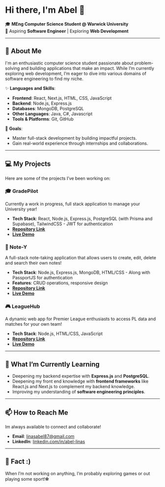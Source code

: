 # Hi there, I'm Abel 👋  
🎓 **MEng Computer Science Student @ Warwick University**  
🌱 Aspiring **Software Engineer** | Exploring **Web Development**  

---

## 🚀 About Me  
I'm an enthusiastic computer science student passionate about problem-solving and building applications that make an impact. While I’m currently exploring web development, I’m eager to dive into various domains of software engineering to find my niche. 

✨ **Languages and Skills**:  
- **Frontend**: React, Next.js, HTML, CSS, JavaScript  
- **Backend**: Node.js, Express.js  
- **Databases**: MongoDB, PostgreSQL  
- **Other Languages**: Java, C#, Javascript
- **Tools & Platforms**: Git, GitHub 

🎯 **Goals**:  
- Master full-stack development by building impactful projects.  
- Gain real-world experience through internships and collaborations.  

---

## 💻 My Projects  
Here are some of the projects I’ve been working on:

### **🎓 GradePilot**
Currently a work in progress, full stack application to manage your University year!
- **Tech Stack**: React, Node.js, Express.js, PostgreSQL (with Prisma and Supabase), TailwindCSS - JWT for authentication
- **[Repository Link](https://github.com/linaslabs/GradePilot)**
- **[Live Demo](https://grade-pilot-gold.vercel.app/)**

### **📒 Note-Y**
A full-stack note-taking application that allows users to create, edit, delete and search their own notes!
- **Tech Stack**: Node.js, Express.js, MongoDB, HTML/CSS - Along with PassportJS for authentication
- **Features**: CRUD operations, responsive design  
- **[Repository Link](https://github.com/linaslabs/Note-Y)**
- **[Live Demo](https://note-y.onrender.com)**

### **🎮 LeagueHub**  
A dynamic web app for Premier League enthusiasts to access PL data and matches for your own team!  
- **Tech Stack**: Node.js, HTML/CSS, JavaScript  
- **[Repository Link](https://github.com/linaslabs/LeagueHub)**  
- **[Live Demo](https://leaguehub.onrender.com)**

---

## 🌱 What I’m Currently Learning  
- Deepening my backend expertise with **Express.js** and **PostgreSQL**.  
- Deepening my front end knowledge with **frontend frameworks** like React.js and Next.js to complement my backend knowledge.  
- Improving my understanding of **software engineering principles**.

---

## 📫 How to Reach Me  
Im always available to connect and collaborate!  
- **Email**: linasabel87@gmail.com 
- **LinkedIn**: [linkedin.com/in/abel-linas](https://www.linkedin.com/in/abel-linas/)

---

## 🌟 Fact :)
When I’m not working on anything, I’m probably exploring games or out playing some sport!⚽
